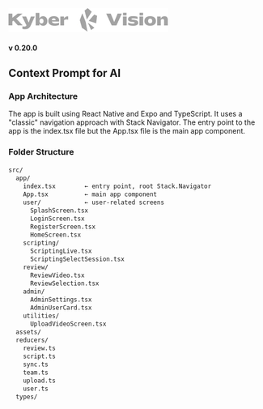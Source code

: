 ![Kyber Vision Mobile Logo](./src/assets/images/multi-use/kyberVisionLogo01.png)

#### v 0.20.0

## Context Prompt for AI

### App Architecture

The app is built using React Native and Expo and TypeScript. It uses a "classic" navigation approach with Stack Navigator. The entry point to the app is the index.tsx file but the App.tsx file is the main app component.

### Folder Structure

```
src/
  app/
    index.tsx        ← entry point, root Stack.Navigator
    App.tsx          ← main app component
    user/            ← user-related screens
      SplashScreen.tsx
      LoginScreen.tsx
      RegisterScreen.tsx
      HomeScreen.tsx
    scripting/
      ScriptingLive.tsx
      ScriptingSelectSession.tsx
    review/
      ReviewVideo.tsx
      ReviewSelection.tsx
    admin/
      AdminSettings.tsx
      AdminUserCard.tsx
    utilities/
      UploadVideoScreen.tsx
  assets/
  reducers/
    review.ts
    script.ts
    sync.ts
    team.ts
    upload.ts
    user.ts
  types/
```
